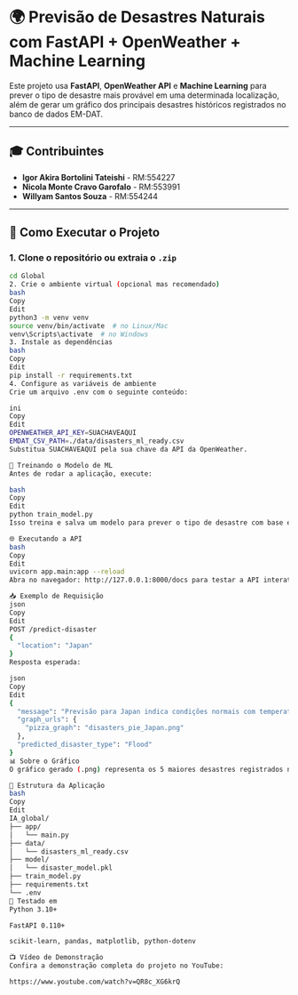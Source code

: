 # 🌍 Previsão de Desastres Naturais com FastAPI + OpenWeather + Machine Learning

Este projeto usa **FastAPI**, **OpenWeather API** e **Machine Learning** para prever o tipo de desastre mais provável em uma determinada localização, além de gerar um gráfico dos principais desastres históricos registrados no banco de dados EM-DAT.

---

## 🎓 Contribuintes

- **Igor Akira Bortolini Tateishi** - RM:554227
- **Nicola Monte Cravo Garofalo** - RM:553991
- **Willyam Santos Souza** - RM:554244

---

## 🚀 Como Executar o Projeto

### 1. Clone o repositório ou extraia o `.zip`

```bash
cd Global
2. Crie o ambiente virtual (opcional mas recomendado)
bash
Copy
Edit
python3 -m venv venv
source venv/bin/activate  # no Linux/Mac
venv\Scripts\activate  # no Windows
3. Instale as dependências
bash
Copy
Edit
pip install -r requirements.txt
4. Configure as variáveis de ambiente
Crie um arquivo .env com o seguinte conteúdo:

ini
Copy
Edit
OPENWEATHER_API_KEY=SUACHAVEAQUI
EMDAT_CSV_PATH=./data/disasters_ml_ready.csv
Substitua SUACHAVEAQUI pela sua chave da API da OpenWeather.

🧠 Treinando o Modelo de ML
Antes de rodar a aplicação, execute:

bash
Copy
Edit
python train_model.py
Isso treina e salva um modelo para prever o tipo de desastre com base em localização, país, nome do evento e outros atributos históricos.

🌐 Executando a API
bash
Copy
Edit
uvicorn app.main:app --reload
Abra no navegador: http://127.0.0.1:8000/docs para testar a API interativamente.

📥 Exemplo de Requisição
json
Copy
Edit
POST /predict-disaster
{
  "location": "Japan"
}
Resposta esperada:

json
Copy
Edit
{
  "message": "Previsão para Japan indica condições normais com temperatura de 22°C e clima clear sky.",
  "graph_urls": {
    "pizza_graph": "disasters_pie_Japan.png"
  },
  "predicted_disaster_type": "Flood"
}
📊 Sobre o Gráfico
O gráfico gerado (.png) representa os 5 maiores desastres registrados no país informado, com base em número de afetados, extraído do dataset EM-DAT.

📁 Estrutura da Aplicação
bash
Copy
Edit
IA_global/
├── app/
│   └── main.py
├── data/
│   └── disasters_ml_ready.csv
├── model/
│   └── disaster_model.pkl
├── train_model.py
├── requirements.txt
└── .env
🧪 Testado em
Python 3.10+

FastAPI 0.110+

scikit-learn, pandas, matplotlib, python-dotenv

📺 Vídeo de Demonstração
Confira a demonstração completa do projeto no YouTube:

https://www.youtube.com/watch?v=QR8c_XG6krQ
